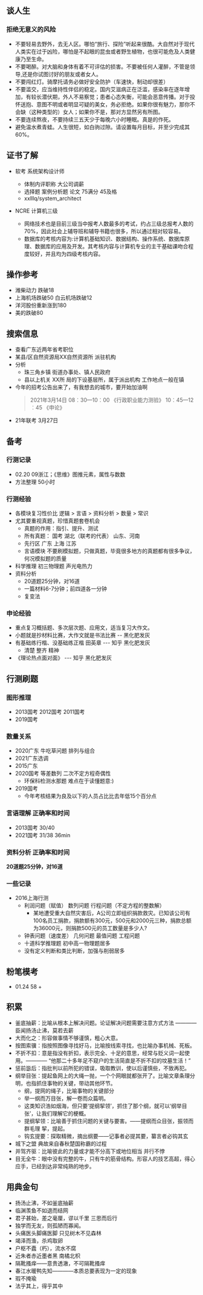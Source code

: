 ## 谈人生
### 拒绝无意义的风险
+ 不要轻易去野外，去无人区。哪怕“旅行、探险”听起来很酷。大自然对于现代人类实在过于凶险，哪怕是不起眼的昆虫或者野生植物，也很可能危及人类健康乃至生命。
+ 不要喝醉。对大脑和身体有着不可评估的损害。不要被任何人灌醉，不管是领导,还是你试图讨好的朋友或者女人。
+ 不要闯红灯。骑摩托请务必做好安全防护（车速快，制动却很差）
+ 不要滥交，应当维持性伴侣的稳定。国内艾滋病正在泛滥，感染率在逐年增加，有较长潜伏期，外人不易察觉；患者心态失衡，可能会恶意传播。对于投怀送抱、意图不明或者明显可疑的美女，务必拒绝。如果你很有魅力，那你不会缺（这种类型的）女人；如果你不是，那对方显然另有所图。
+ 不要连续熬夜，不要持续三五天少于每晚六小时睡眠。真是的作死。
+ 避免温水煮青蛙。人生很短，如白驹过隙。请设置每月目标，并至少完成其60%。


## 证书了解
+ 软考 系统架构设计师
  + 体制内评职称 大公司调薪
  + 选择题 案例分析题 论文 75满分 45及格
  + xxlllq/system_architect

+ NCRE 计算机三级
  + 网络技术也是目前三级当中报考人数最多的考试，约占三级总报考人数的70%，因此社会上辅导班和辅导书籍也很多，所以通过相对较容易。
  + 数据库的考核内容为:计算机基础知识、数据结构、操作系统、数据库原理、数据库的应用及开发。其考核内容与计算机专业的主干基础课吻合程度较好，并且均为四级考核内容。

## 操作参考
+ 潍柴动力 跌破18
+ 上海机场跌破50  白云机场跌破12
+ 洋河股份重新涨到180
+ 美的跌破80

## 搜索信息
+ 查看广东近两年省考职位
+ 某县/区自然资源局XX自然资源所 派驻机构
+ 分析
  + 珠三角乡镇 街道办事处、镇人民政府
  + 县以上机关 XX所 局的下设基层所，属于派出机构 工作地点一般在镇
+ 今年的招考公告出来了，有我想去的城市，要开始加油啊
  >   2021年3月14日 
  08︰30—10︰00  《行政职业能力测验》
  10︰45—12︰45  《申论》
+ 21年联考 3月27日



## 备考
### 行测记录
+ 02.20 09浙江；《思维》图推元素，属性与数数
+ 方法整理  50小时

### 行测经验
+ 各模块复习性价比 逻辑 > 言语 > 资料分析 > 数量 > 常识
+ 尤其要重视真题，珍惜真题套卷机会
  + 真题的作用：指引、提升、测试
  + 所有真题： 国考 湖北（联考的代表） 山东、河南
  + 先行区 广东 上海 江苏
  + 言语模块 不要刷模拟题，只做真题，毕竟很多地方的真题都有很多争议，何况模拟题的质量
+ 科学推理 初三物理题 声光电热力  
+ 资料分析
  + 20道题25分钟，对16道
  + 一篇材料6-7分钟；前四道各一分钟
  + 复变法

### 申论经验
+ 重点复习概括题、多次层次题、应用文，适当复习大作文。
+ 小题就是抄材料比赛，大作文就是书法比赛 -- 黑化肥发灰
+ 有基础练行楷、没基础练正楷  田英章  --- 知乎 黑化肥发灰
  + 清楚 整齐 精神
+ 《理论热点面对面》 --- 知乎 黑化肥发灰





## 行测刷题

### 图形推理
+ 2013国考 2012国考 2011国考
+ 2019国考

### 数量关系  
+ 2020广东 牛吃草问题 排列与组合
+ 2021广东选调
+ 2015广东 
+ 2020国考 等差数列  二次不定方程奇偶性 
  + 环保科检测水那题 难点在于读懂题意:)
+ 2019国考
  + 今年考核结果为良及以下的人员占比比去年低15个百分点
### 言语理解 正确率和时间
+ 2013国考 30/40
+ 2021国考 31/38 36min

### 资料分析 正确率和时间
**20道题25分钟，对16道**








### 一些记录
+ 2016上海行测
  + 利润问题（赋值） 数列问题  行程问题（不定方程的整数解）  
    + 某地遭受重大自然灾害后，A公司立即组织捐款救灾。已知该公司有100名员工捐款，捐款额有300元，500元和2000元三种，捐款总额为36000元，则捐款500元的员工数量是多少人? 
  + 钟表问题（速度差） 几何问题  最值问题  工程问题
  + 十道科学推理题 初中高一物理题居多
  + 没有定义判断和类比判断，加强与削弱居多

## 粉笔模考
+ 01.24  58
  + 

## 积累
+ 釜底抽薪：比喻从根本上解决问题。论证解决问题需要注意方式方法  ———— 臣闻扬汤止沸，莫若去薪
+ 大而化之：形容做事情不够谨慎，粗心大意。
+ 按图索骥：指按照图像寻找好马，比喻按线索寻找，也比喻办事机械、死板。
+ 不折不扣：意是指没有折扣，表示完全、十足的意思，经常与贬义词一起使用。———— “他那二十多年足不窥户的生活简直是不折不扣的坟墓生活！”
+ 惩前毖后：指批判以前所犯的错误，吸取教训，使以后谨慎些，不致再犯。
+ 纲举目张：提起鱼网上的大绳一抛，一个个网眼就都张开了。比喻文章条理分明，也指抓住事物的关键，带动其他环节。
  + 纲，提网的绳子，比喻事物的关键部分 
  + 举一纲而万目张，解一卷而众篇明。
  + 这类知识浩如烟海，但只要‘提纲挈领’，抓住了那个纲，就可以‘纲举目张’，让我们理解它的梗概。
  + 提纲挈领：比喻善于抓住问题的关键与要害。——提纲而众目张，振领而群毛理  挈，提起。
  + 钩玄提要：探取精微，摘出纲要——记事者必提其要，纂言者必钩其玄
+ 城下之盟 典故来自春秋楚国称霸的过程
+ 并驾齐驱：比喻彼此的力量或才能不分高下或地位相当  并行不悖
+ 目无全牛：眼中没有完整的牛，只有牛的筋骨结构。形容人的技艺高超，得心应手，已经到达非常纯熟的地步。

## 用典金句
+ 扬汤止沸，不如釜底抽薪
+ 临渊羡鱼不如退而结网
+ 君子甚始，差之毫厘，谬以千里   三思而后行
+ 独学而无友，则孤陋而寡闻。  
+ 头痛医头脚痛医脚  只见树木不见森林
+ 竭泽而渔，杀鸡取卵
+ 户枢不蠹（朽），流水不腐
+ 近朱者赤近墨者黑  南橘北枳
+ 隔靴搔痒——意贵透澈，不可隔靴搔痒
+ 春江水暖鸭先知————本质总要表现为一定的现象
+ 瑕不掩瑜
+ 法乎其上，得乎其中

